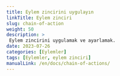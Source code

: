 ```yaml
---
title: Eylem zincirini uygulayın
linkTitle: Eylem zinciri
slug: chain-of-action
weight: 50
description: >
 Eylem zincirini uygulamak ve ayarlamak.
date: 2023-07-26
categories: [Eylemler]
tags: [Eylemler, eylem zinciri]
manualLink: /en/docs/chain-of-actions/
---
```

<script>
  window.location.href = "/en/docs/chain-of-actions/";
</script>

